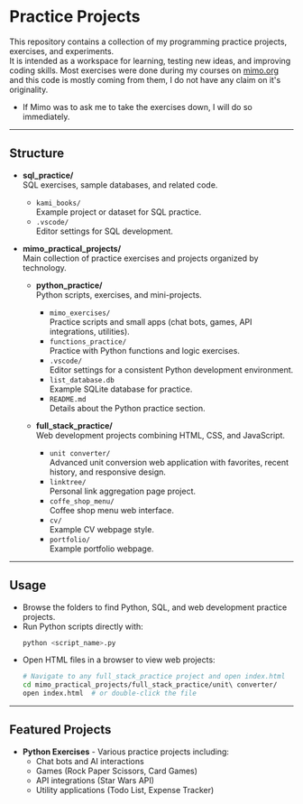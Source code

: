 # Practice Projects

This repository contains a collection of my programming practice projects, exercises, and experiments.  
It is intended as a workspace for learning, testing new ideas, and improving coding skills.
Most exercises were done during my courses on [mimo.org](https://mimo.org/web/library) and this code is mostly coming from them, I do not have any claim on it's originality.

- If Mimo was to ask me to take the exercises down, I will do so immediately.

---

## Structure

- **sql_practice/**  
  SQL exercises, sample databases, and related code.

  - `kami_books/`  
    Example project or dataset for SQL practice.
  - `.vscode/`  
    Editor settings for SQL development.

- **mimo_practical_projects/**  
  Main collection of practice exercises and projects organized by technology.

  - **python_practice/**  
    Python scripts, exercises, and mini-projects.

    - `mimo_exercises/`  
      Practice scripts and small apps (chat bots, games, API integrations, utilities).
    - `functions_practice/`  
      Practice with Python functions and logic exercises.
    - `.vscode/`  
      Editor settings for a consistent Python development environment.
    - `list_database.db`  
      Example SQLite database for practice.
    - `README.md`  
      Details about the Python practice section.

  - **full_stack_practice/**  
    Web development projects combining HTML, CSS, and JavaScript.
    - `unit converter/`  
      Advanced unit conversion web application with favorites, recent history, and responsive design.
    - `linktree/`  
      Personal link aggregation page project.
    - `coffe_shop_menu/`  
      Coffee shop menu web interface.
    - `cv/`  
      Example CV webpage style.
    - `portfolio/`  
      Example portfolio webpage.

---

## Usage

- Browse the folders to find Python, SQL, and web development practice projects.
- Run Python scripts directly with:
  ```bash
  python <script_name>.py
  ```
- Open HTML files in a browser to view web projects:
  ```bash
  # Navigate to any full_stack_practice project and open index.html
  cd mimo_practical_projects/full_stack_practice/unit\ converter/
  open index.html  # or double-click the file
  ```

---

## Featured Projects

- **Python Exercises** - Various practice projects including:
  - Chat bots and AI interactions
  - Games (Rock Paper Scissors, Card Games)
  - API integrations (Star Wars API)
  - Utility applications (Todo List, Expense Tracker)
